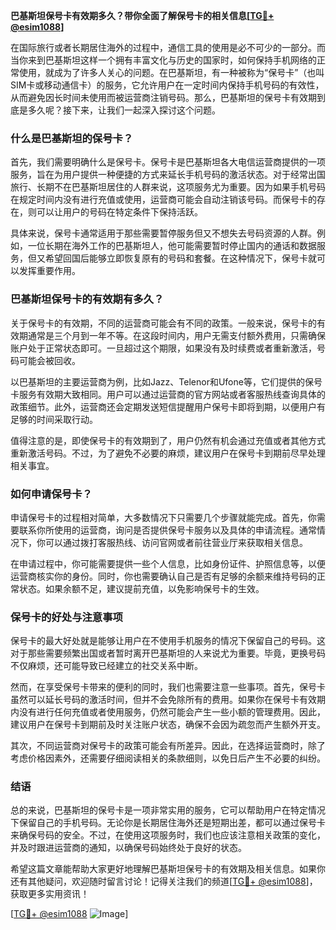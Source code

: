 **巴基斯坦保号卡有效期多久？带你全面了解保号卡的相关信息[[TG💪+ @esim1088](https://t.me/s/esim1088)]**

在国际旅行或者长期居住海外的过程中，通信工具的使用是必不可少的一部分。而当你来到巴基斯坦这样一个拥有丰富文化与历史的国家时，如何保持手机网络的正常使用，就成为了许多人关心的问题。在巴基斯坦，有一种被称为“保号卡”（也叫SIM卡或移动通信卡）的服务，它允许用户在一定时间内保持手机号码的有效性，从而避免因长时间未使用而被运营商注销号码。那么，巴基斯坦的保号卡有效期到底是多久呢？接下来，让我们一起深入探讨这个问题。

### 什么是巴基斯坦的保号卡？

首先，我们需要明确什么是保号卡。保号卡是巴基斯坦各大电信运营商提供的一项服务，旨在为用户提供一种便捷的方式来延长手机号码的激活状态。对于经常出国旅行、长期不在巴基斯坦居住的人群来说，这项服务尤为重要。因为如果手机号码在规定时间内没有进行充值或使用，运营商可能会自动注销该号码。而保号卡的存在，则可以让用户的号码在特定条件下保持活跃。

具体来说，保号卡通常适用于那些需要暂停服务但又不想失去号码资源的人群。例如，一位长期在海外工作的巴基斯坦人，他可能需要暂时停止国内的通话和数据服务，但又希望回国后能够立即恢复原有的号码和套餐。在这种情况下，保号卡就可以发挥重要作用。

### 巴基斯坦保号卡的有效期有多久？

关于保号卡的有效期，不同的运营商可能会有不同的政策。一般来说，保号卡的有效期通常是三个月到一年不等。在这段时间内，用户无需支付额外费用，只需确保账户处于正常状态即可。一旦超过这个期限，如果没有及时续费或者重新激活，号码可能会被回收。

以巴基斯坦的主要运营商为例，比如Jazz、Telenor和Ufone等，它们提供的保号卡服务有效期大致相同。用户可以通过运营商的官方网站或者客服热线查询具体的政策细节。此外，运营商还会定期发送短信提醒用户保号卡即将到期，以便用户有足够的时间采取行动。

值得注意的是，即使保号卡的有效期到了，用户仍然有机会通过充值或者其他方式重新激活号码。不过，为了避免不必要的麻烦，建议用户在保号卡到期前尽早处理相关事宜。

### 如何申请保号卡？

申请保号卡的过程相对简单，大多数情况下只需要几个步骤就能完成。首先，你需要联系你所使用的运营商，询问是否提供保号卡服务以及具体的申请流程。通常情况下，你可以通过拨打客服热线、访问官网或者前往营业厅来获取相关信息。

在申请过程中，你可能需要提供一些个人信息，比如身份证件、护照信息等，以便运营商核实你的身份。同时，你也需要确认自己是否有足够的余额来维持号码的正常状态。如果余额不足，建议提前充值，以免影响保号卡的生效。

### 保号卡的好处与注意事项

保号卡的最大好处就是能够让用户在不使用手机服务的情况下保留自己的号码。这对于那些需要频繁出国或者暂时离开巴基斯坦的人来说尤为重要。毕竟，更换号码不仅麻烦，还可能导致已经建立的社交关系中断。

然而，在享受保号卡带来的便利的同时，我们也需要注意一些事项。首先，保号卡虽然可以延长号码的激活时间，但并不会免除所有的费用。如果你在保号卡有效期内没有进行任何充值或者使用服务，仍然可能会产生一些小额的管理费用。因此，建议用户在保号卡到期前及时关注账户状态，确保不会因为疏忽而产生额外开支。

其次，不同运营商对保号卡的政策可能会有所差异。因此，在选择运营商时，除了考虑价格因素外，还需要仔细阅读相关的条款细则，以免日后产生不必要的纠纷。

### 结语

总的来说，巴基斯坦的保号卡是一项非常实用的服务，它可以帮助用户在特定情况下保留自己的手机号码。无论你是长期居住海外还是短期出差，都可以通过保号卡来确保号码的安全。不过，在使用这项服务时，我们也应该注意相关政策的变化，并及时跟进运营商的通知，以确保号码始终处于良好的状态。

希望这篇文章能帮助大家更好地理解巴基斯坦保号卡的有效期及相关信息。如果你还有其他疑问，欢迎随时留言讨论！记得关注我们的频道[[TG💪+ @esim1088](https://t.me/s/esim1088)]，获取更多实用资讯！

[[TG💪+ @esim1088](https://t.me/s/esim1088) ![Image](https://i.postimg.cc/4NQfJmqS/Snipaste-2025-05-13-00-14-12.png)]
